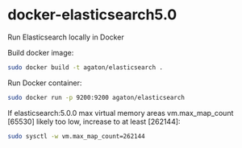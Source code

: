# docker-elasticsearch5.0
Run Elasticsearch locally in Docker

Build docker image:
``` bash
sudo docker build -t agaton/elasticsearch .
```

Run Docker container:
``` bash
sudo docker run -p 9200:9200 agaton/elasticsearch
```

If elasticsearch:5.0.0 max virtual memory areas vm.max_map_count [65530] likely too low, increase to at least [262144]:
``` bash
sudo sysctl -w vm.max_map_count=262144
```
